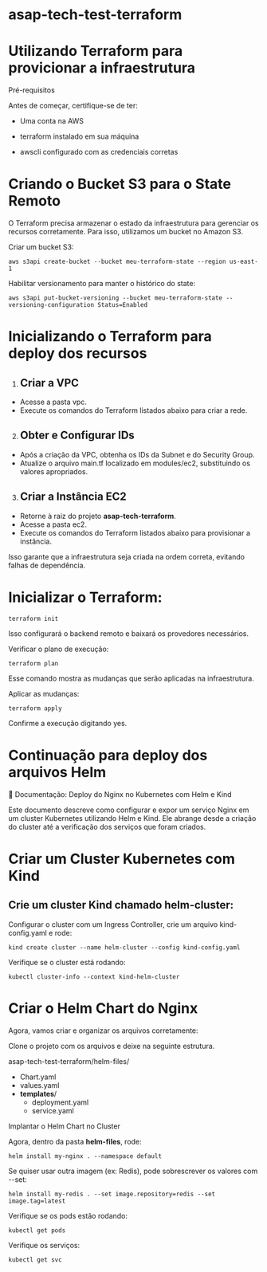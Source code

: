 # asap-tech-test-terraform

 # Utilizando Terraform para provicionar a infraestrutura

Pré-requisitos

Antes de começar, certifique-se de ter:

- Uma conta na AWS

- terraform instalado em sua máquina

- awscli configurado com as credenciais corretas


# Criando o Bucket S3 para o State Remoto

O Terraform precisa armazenar o estado da infraestrutura para gerenciar os recursos corretamente. Para isso, utilizamos um bucket no Amazon S3.

Criar um bucket S3:

    aws s3api create-bucket --bucket meu-terraform-state --region us-east-1

Habilitar versionamento para manter o histórico do state:

    aws s3api put-bucket-versioning --bucket meu-terraform-state --versioning-configuration Status=Enabled


# Inicializando o Terraform para deploy dos recursos

1. ## Criar a VPC

  - Acesse a pasta vpc.
  - Execute os comandos do Terraform listados abaixo para criar a rede.

2. ## Obter e Configurar IDs

  - Após a criação da VPC, obtenha os IDs da Subnet e do Security Group.
  - Atualize o arquivo main.tf localizado em modules/ec2, substituindo os valores apropriados.

3. ## Criar a Instância EC2

  - Retorne à raiz do projeto **asap-tech-terraform**.
  - Acesse a pasta ec2.
  - Execute os comandos do Terraform listados abaixo para provisionar a instância.
   
Isso garante que a infraestrutura seja criada na ordem correta, evitando falhas de dependência.

# Inicializar o Terraform:

    terraform init

Isso configurará o backend remoto e baixará os provedores necessários.

Verificar o plano de execução:

    terraform plan

Esse comando mostra as mudanças que serão aplicadas na infraestrutura.

Aplicar as mudanças:

    terraform apply

Confirme a execução digitando yes.






# Continuação para deploy dos arquivos Helm

📖 Documentação: Deploy do Nginx no Kubernetes com Helm e Kind

 Este documento descreve como configurar e expor um serviço Nginx em um cluster Kubernetes utilizando Helm e Kind. Ele abrange desde a criação do cluster até a verificação dos serviços que foram criados.

# Criar um Cluster Kubernetes com Kind

## Crie um cluster Kind chamado helm-cluster:

Configurar o cluster com um Ingress Controller, crie um arquivo kind-config.yaml e rode:
        
    kind create cluster --name helm-cluster --config kind-config.yaml

Verifique se o cluster está rodando:

    kubectl cluster-info --context kind-helm-cluster

# Criar o Helm Chart do Nginx
Agora, vamos criar e organizar os arquivos corretamente:

  Clone o projeto com os arquivos e deixe na seguinte estrutura.

  asap-tech-test-terraform/helm-files/
 * Chart.yaml
 * values.yaml
 * **templates**/
   * deployment.yaml
   * service.yaml



Implantar o Helm Chart no Cluster

Agora, dentro da pasta **helm-files**, rode:

    helm install my-nginx . --namespace default

Se quiser usar outra imagem (ex: Redis), pode sobrescrever os valores com --set:

    helm install my-redis . --set image.repository=redis --set image.tag=latest


Verifique se os pods estão rodando:

    kubectl get pods
 
 Verifique os serviços:
 
    kubectl get svc
